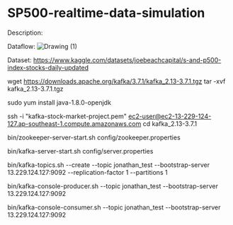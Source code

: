 # SP500-realtime-data-simulation
Description:


Dataflow:
![Drawing (1)](https://github.com/MaTszChunJonathan/SP500-realtime-data-simulation/assets/66008170/23a6f158-1a1a-4b06-995f-b485896f4d7c)

Dataset:
https://www.kaggle.com/datasets/joebeachcapital/s-and-p500-index-stocks-daily-updated

wget https://downloads.apache.org/kafka/3.7.1/kafka_2.13-3.7.1.tgz
tar -xvf kafka_2.13-3.7.1.tgz

sudo yum install java-1.8.0-openjdk


ssh -i "kafka-stock-market-project.pem" ec2-user@ec2-13-229-124-127.ap-southeast-1.compute.amazonaws.com
cd kafka_2.13-3.7.1

bin/zookeeper-server-start.sh config/zookeeper.properties



bin/kafka-server-start.sh config/server.properties

bin/kafka-topics.sh --create --topic jonathan_test --bootstrap-server 13.229.124.127:9092 --replication-factor 1 --partitions 1

bin/kafka-console-producer.sh --topic jonathan_test --bootstrap-server 13.229.124.127:9092 

bin/kafka-console-consumer.sh --topic jonathan_test --bootstrap-server 13.229.124.127:9092

